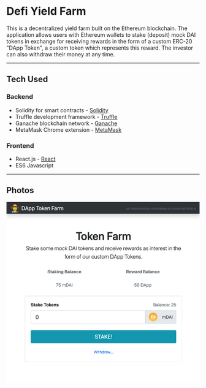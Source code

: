 # Defi Yield Farm

This is a decentralized yield farm built on the Ethereum blockchain.  The application allows users with Ethereum wallets to stake (deposit) mock DAI tokens in exchange for receiving rewards in the form of a custom ERC-20 "DApp Token", a custom token which represents this reward.  The investor can also withdraw their money at any time.

---

## Tech Used

### Backend

- Solidity for smart contracts - [Solidity](https://soliditylang.org/)
- Truffle development framework - [Truffle](https://www.trufflesuite.com/)
- Ganache blockchain network - [Ganache](https://www.trufflesuite.com/ganache)
- MetaMask Chrome extension - [MetaMask](https://metamask.io/)

### Frontend

- React.js - [React](https://reactjs.org/)
- ES6 Javascript

---

## Photos

![Defi Yield Farm](./src/screengrab.png)

